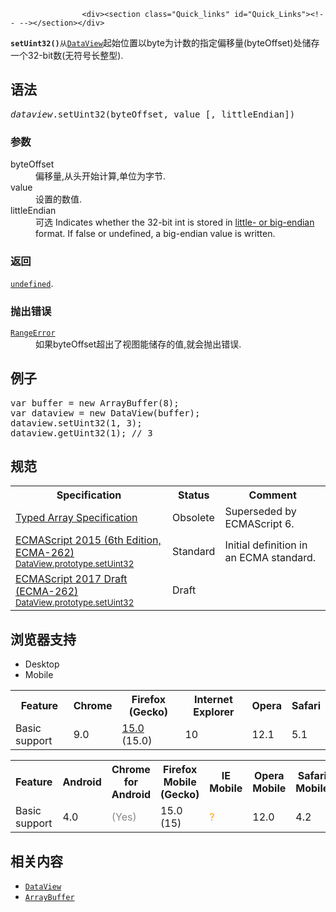 
                
                  
                    <div><section class="Quick_links" id="Quick_Links"><!-- --></section></div>

<p><strong><code>setUint32()</code></strong><code>&#x4ECE;</code><a title="DataView&#xA0;&#x89C6;&#x56FE;&#x63D0;&#x4F9B;&#x4E86;&#x4E00;&#x79CD;&#x7528;&#x4E8E;&#x5411; ArrayBuffer &#x8BFB;&#x5199;&#x6570;&#x636E;&#x7684;&#x5E95;&#x5C42;&#x63A5;&#x53E3;&#x3002;" href="https://developer.mozilla.org/zh-CN/docs/Web/JavaScript/Reference/Global_Objects/DataView"><code>DataView</code></a>&#x8D77;&#x59CB;&#x4F4D;&#x7F6E;&#x4EE5;byte&#x4E3A;&#x8BA1;&#x6570;&#x7684;&#x6307;&#x5B9A;&#x504F;&#x79FB;&#x91CF;(byteOffset)&#x5904;&#x50A8;&#x5B58;&#x4E00;&#x4E2A;32-bit&#x6570;(&#x65E0;&#x7B26;&#x53F7;&#x957F;&#x6574;&#x578B;).</p>

<h2 id="&#x8BED;&#x6CD5;">&#x8BED;&#x6CD5;</h2>

<pre class="syntaxbox"><var>dataview</var>.setUint32(byteOffset, value [, littleEndian])</pre>

<h3 id="&#x53C2;&#x6570;">&#x53C2;&#x6570;</h3>

<dl>
 <dt>byteOffset</dt>
 <dd>&#x504F;&#x79FB;&#x91CF;,&#x4ECE;&#x5934;&#x5F00;&#x59CB;&#x8BA1;&#x7B97;,&#x5355;&#x4F4D;&#x4E3A;&#x5B57;&#x8282;.</dd>
 <dt>value</dt>
 <dd>&#x8BBE;&#x7F6E;&#x7684;&#x6570;&#x503C;.</dd>
 <dt>littleEndian</dt>
 <dd><span class="inlineIndicator optional optionalInline">&#x53EF;&#x9009;</span> Indicates whether the 32-bit int is stored in <a title="little- or big-endian: &quot;Endian&quot; and &quot;endianness&quot; (or &quot;byte-order&quot;) describe how computers organize the bytes that make up numbers." href="/en-US/docs/Glossary/Endianness" class="glossaryLink">little- or big-endian</a> format. If false or undefined, a big-endian value is written.</dd>
</dl>

<h3 id="&#x8FD4;&#x56DE;">&#x8FD4;&#x56DE;</h3>

<p><a title="undefined&#x6709;&#x591A;&#x91CD;&#x89D2;&#x8272;,&#x901A;&#x5E38;&#x60C5;&#x51B5;&#x4E0B;,&#x6211;&#x4EEC;&#x6240;&#x8BF4;&#x7684;undefined&#x90FD;&#x6307;&#x7684;&#x662F;&#x5168;&#x5C40;&#x5BF9;&#x8C61;&#x7684;&#x4E00;&#x4E2A;&#x5C5E;&#x6027;&quot;undefined&quot;." href="/zh-CN/docs/Web/JavaScript/Reference/Global_Objects/undefined"><code>undefined</code></a>.</p>

<h3 id="&#x629B;&#x51FA;&#x9519;&#x8BEF;">&#x629B;&#x51FA;&#x9519;&#x8BEF;</h3>

<dl>
 <dt><a title="RangeError&#x5BF9;&#x8C61;&#x6807;&#x660E;&#x4E00;&#x4E2A;&#x9519;&#x8BEF;&#xFF0C;&#x5F53;&#x4E00;&#x4E2A;&#x503C;&#x4E0D;&#x5728;&#x5176;&#x6240;&#x5141;&#x8BB8;&#x7684;&#x8303;&#x56F4;&#x6216;&#x8005;&#x96C6;&#x5408;&#x4E2D;&#x3002;" href="/zh-CN/docs/Web/JavaScript/Reference/Global_Objects/RangeError"><code>RangeError</code></a></dt>
 <dd>&#x5982;&#x679C;byteOffset&#x8D85;&#x51FA;&#x4E86;&#x89C6;&#x56FE;&#x80FD;&#x50A8;&#x5B58;&#x7684;&#x503C;,&#x5C31;&#x4F1A;&#x629B;&#x51FA;&#x9519;&#x8BEF;.</dd>
</dl>

<h2 id="&#x4F8B;&#x5B50;">&#x4F8B;&#x5B50;</h2>

<pre class="brush:js">var buffer = new ArrayBuffer(8);
var dataview = new DataView(buffer);
dataview.setUint32(1, 3);
dataview.getUint32(1); // 3
</pre>

<h2 id="&#x89C4;&#x8303;">&#x89C4;&#x8303;</h2>

<table class="standard-table">
 <tbody>
  <tr>
   <th scope="col">Specification</th>
   <th scope="col">Status</th>
   <th scope="col">Comment</th>
  </tr>
  <tr>
   <td><a lang="en" title="Typed Array Specification" class="external" href="https://www.khronos.org/registry/typedarray/specs/latest/" hreflang="en">Typed Array Specification</a></td>
   <td><span class="spec-Obsolete">Obsolete</span></td>
   <td>Superseded by ECMAScript 6.</td>
  </tr>
  <tr>
   <td><a lang="en" hreflang="en" href="http://www.ecma-international.org/ecma-262/6.0/#sec-dataview.prototype.setuint32" class="external">ECMAScript 2015 (6th Edition, ECMA-262)<br><small lang="zh-CN">DataView.prototype.setUint32</small></a></td>
   <td><span class="spec-Standard">Standard</span></td>
   <td>Initial definition in an ECMA standard.</td>
  </tr>
  <tr>
   <td><a lang="en" hreflang="en" href="https://tc39.github.io/ecma262/#sec-dataview.prototype.setuint32" class="external">ECMAScript 2017 Draft (ECMA-262)<br><small lang="zh-CN">DataView.prototype.setUint32</small></a></td>
   <td><span class="spec-Draft">Draft</span></td>
   <td>&#xA0;</td>
  </tr>
 </tbody>
</table>

<h2 id="&#x6D4F;&#x89C8;&#x5668;&#x652F;&#x6301;">&#x6D4F;&#x89C8;&#x5668;&#x652F;&#x6301;</h2>

<p></p><div class="htab"> 
    <a name="AutoCompatibilityTable" id="AutoCompatibilityTable"></a> 
    <ul> 
        <li class="selected"><a>Desktop</a></li> 
        <li><a>Mobile</a></li> 
    </ul> 
</div><p></p>

<div id="compat-desktop">
<table class="compat-table">
 <tbody>
  <tr>
   <th>Feature</th>
   <th>Chrome</th>
   <th>Firefox (Gecko)</th>
   <th>Internet Explorer</th>
   <th>Opera</th>
   <th>Safari</th>
  </tr>
  <tr>
   <td>Basic support</td>
   <td>9.0</td>
   <td><a title="Released on 2012-08-28." href="/en-US/Firefox/Releases/15">15.0</a> (15.0)</td>
   <td>10</td>
   <td>12.1</td>
   <td>5.1</td>
  </tr>
 </tbody>
</table>
</div>

<div id="compat-mobile">
<table class="compat-table">
 <tbody>
  <tr>
   <th>Feature</th>
   <th>Android</th>
   <th>Chrome for Android</th>
   <th>Firefox Mobile (Gecko)</th>
   <th>IE Mobile</th>
   <th>Opera Mobile</th>
   <th>Safari Mobile</th>
  </tr>
  <tr>
   <td>Basic support</td>
   <td>4.0</td>
   <td><span title="Please update this with the earliest version of support." style="color: #888;">(Yes)</span></td>
   <td>15.0 (15)</td>
   <td><span title="Compatibility unknown; please update this." style="color: rgb(255, 153, 0);">?</span></td>
   <td>12.0</td>
   <td>4.2</td>
  </tr>
 </tbody>
</table>
</div>

<h2 id="&#x76F8;&#x5173;&#x5185;&#x5BB9;">&#x76F8;&#x5173;&#x5185;&#x5BB9;</h2>

<ul>
 <li><a title="DataView&#xA0;&#x89C6;&#x56FE;&#x63D0;&#x4F9B;&#x4E86;&#x4E00;&#x79CD;&#x7528;&#x4E8E;&#x5411; ArrayBuffer &#x8BFB;&#x5199;&#x6570;&#x636E;&#x7684;&#x5E95;&#x5C42;&#x63A5;&#x53E3;&#x3002;" href="/zh-CN/docs/Web/JavaScript/Reference/Global_Objects/DataView"><code>DataView</code></a></li>
 <li><a title="ArrayBuffer&#xA0;&#xFF08;&#x7F13;&#x51B2;&#x6570;&#x7EC4;&#xFF09;&#x662F;&#x4E00;&#x79CD;&#x7528;&#x4E8E;&#x5448;&#x73B0;&#x901A;&#x7528;&#x3001;&#x56FA;&#x5B9A;&#x957F;&#x5EA6;&#x7684;&#x4E8C;&#x8FDB;&#x5236;&#x6570;&#x636E;&#x7684;&#x7C7B;&#x578B;&#x3002;&#x4E0D;&#x80FD;&#x76F4;&#x63A5;&#x6784;&#x9020;&#x5E76;&#x586B;&#x5145;&#xA0;ArrayBuffer &#x7684;&#x5185;&#x5BB9;&#xFF0C;&#x800C;&#x5E94;&#x8BE5;&#x5148;&#x521B;&#x5EFA;&#x4E00;&#x4E2A;&#xA0;ArrayBufferView&#xA0;&#x5BF9;&#x8C61;&#xFF0C;&#x8BE5;&#x5BF9;&#x8C61;&#x7528;&#x5177;&#x4F53;&#x7684;&#x683C;&#x5F0F;&#x6765;&#x5448;&#x73B0;&#xA0;ArrayBuffer&#xA0;&#x7684;&#x5185;&#x5BB9;&#xFF0C;&#x4F60;&#x53EF;&#x4EE5;&#x4F7F;&#x7528;&#x6B64;&#x5BF9;&#x8C61;&#x6765;&#x8BFB;&#x5199;&#xA0;ArrayBuffer&#xA0;&#x7684;&#x5185;&#x5BB9;&#x3002;" href="/zh-CN/docs/Web/JavaScript/Reference/Global_Objects/ArrayBuffer"><code>ArrayBuffer</code></a></li>
</ul>
                  
                
              